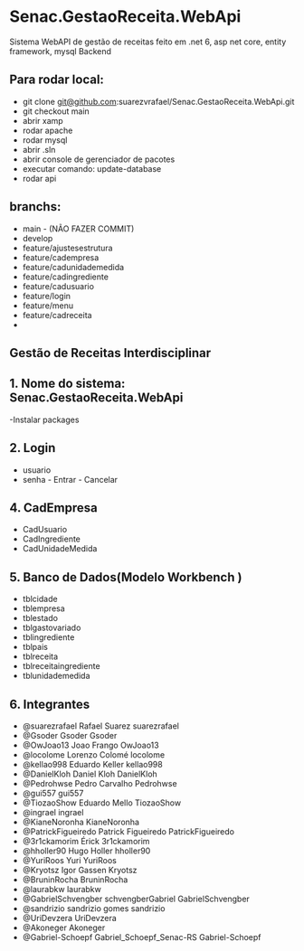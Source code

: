 # Senac.GestaoReceita.WebApi
Sistema WebAPI de gestão de receitas feito em .net 6, asp net core, entity framework, mysql 
Backend

## Para rodar local:
- git clone git@github.com:suarezvrafael/Senac.GestaoReceita.WebApi.git
- git checkout main
- abrir xamp
- rodar apache
- rodar mysql
- abrir .sln
- abrir console de gerenciador de pacotes
- executar comando: update-database
- rodar api

## branchs:
- main - (NÃO FAZER COMMIT)
- develop
- feature/ajustesestrutura
- feature/cadempresa
- feature/cadunidademedida
- feature/cadingrediente
- feature/cadusuario
- feature/login
- feature/menu
- feature/cadreceita
-

## Gestão de Receitas Interdisciplinar
## 1. Nome do sistema: Senac.GestaoReceita.WebApi

   -Instalar packages
   
## 2. Login 
   - usuario
   - senha
    - Entrar
    - Cancelar
	   
## 4. CadEmpresa
   - CadUsuario
   - CadIngrediente
   - CadUnidadeMedida

## 5. Banco de Dados(Modelo Workbench )   
   
- tblcidade
- tblempresa
- tblestado
- tblgastovariado
- tblingrediente
- tblpais
- tblreceita
- tblreceitaingrediente
- tblunidademedida

## 6. Integrantes
- @suarezrafael	Rafael Suarez suarezrafael
- @Gsoder	Gsoder Gsoder
- @OwJoao13	Joao Frango OwJoao13
- @locolome	Lorenzo Colomé locolome
- @kellao998	Eduardo Keller kellao998
- @DanielKloh	Daniel Kloh DanielKloh
- @Pedrohwse	Pedro Carvalho Pedrohwse
- @gui557	gui557
- @TiozaoShow	Eduardo Mello TiozaoShow
- @ingrael	ingrael
- @KianeNoronha	KianeNoronha
- @PatrickFigueiredo	Patrick Figueiredo PatrickFigueiredo
- @3r1ckamorim	Érick 3r1ckamorim
- @hholler90	Hugo Holler hholler90
- @YuriRoos	Yuri YuriRoos
- @Kryotsz	Igor Gassen Kryotsz
- @BruninRocha	BruninRocha
- @laurabkw	laurabkw
- @GabrielSchvengber	schvengberGabriel GabrielSchvengber
- @sandrizio	sandrizio gomes sandrizio
- @UriDevzera	UriDevzera
- @Akoneger	Akoneger
- @Gabriel-Schoepf	Gabriel_Schoepf_Senac-RS Gabriel-Schoepf



